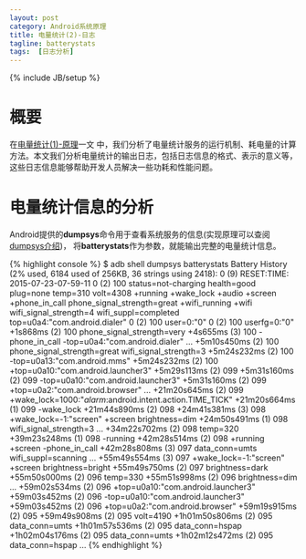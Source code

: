 ```yaml
---
layout: post
category: Android系统原理
title: 电量统计(2)-日志
tagline: batterystats
tags:  [日志分析]
---
```

{% include JB/setup %}

# 概要

在[电量统计(1)-原理](/2015-07-21-batterystats-part1)一文
中，我们分析了电量统计服务的运行机制、耗电量的计算方法。本文我们分析电量统计的输出日志，包括日志信息的格式、表示的意义等，这些日志信息能够帮助开发人员解决一些功耗和性能问题。

# 电量统计信息的分析

Android提供的**dumpsys**命令用于查看系统服务的信息(实现原理可以查阅[dumpsys介绍](/2015-07-19-Intro-to-dumpsys))，
将**batterystats**作为参数，就能输出完整的电量统计信息。

{% highlight console %}
$ adb shell dumpsys batterystats
Battery History (2% used, 6184 used of 256KB, 36 strings using 2418):
                    0 (9) RESET:TIME: 2015-07-23-07-59-11
                    0 (2) 100 status=not-charging health=good plug=none temp=310 volt=4308 +running +wake_lock +audio +screen +phone_in_call phone_signal_strength=great +wifi_running +wifi wifi_signal_strength=4 wifi_suppl=completed top=u0a4:"com.android.dialer"
                    0 (2) 100 user=0:"0"
                    0 (2) 100 userfg=0:"0"
             +1s868ms (2) 100 phone_signal_strength=very
             +4s655ms (3) 100 -phone_in_call -top=u0a4:"com.android.dialer"
                  ...
          +5m10s450ms (2) 100 phone_signal_strength=great wifi_signal_strength=3
          +5m24s232ms (2) 100 -top=u0a13:"com.android.mms"
          +5m24s232ms (2) 100 +top=u0a10:"com.android.launcher3"
          +5m29s113ms (2) 099
          +5m31s160ms (2) 099 -top=u0a10:"com.android.launcher3"
          +5m31s160ms (2) 099 +top=u0a2:"com.android.browser"
                  ...
         +21m20s645ms (2) 099 +wake_lock=1000:"*alarm*:android.intent.action.TIME_TICK"
         +21m20s664ms (1) 099 -wake_lock
         +21m44s890ms (2) 098
         +24m41s381ms (3) 098 +wake_lock=-1:"screen" +screen brightness=dim
         +24m50s491ms (1) 098 wifi_signal_strength=3
                  ...
         +34m22s702ms (2) 098 temp=320
         +39m23s248ms (1) 098 -running
         +42m28s514ms (2) 098 +running +screen -phone_in_call
         +42m28s808ms (3) 097 data_conn=umts wifi_suppl=scanning
                  ...
         +55m49s554ms (3) 097 +wake_lock=-1:"screen" +screen brightness=bright
         +55m49s750ms (2) 097 brightness=dark
         +55m50s000ms (2) 096 temp=330
         +55m51s998ms (2) 096 brightness=dim
                  ...
         +59m02s534ms (2) 096 +top=u0a10:"com.android.launcher3"
         +59m03s452ms (2) 096 -top=u0a10:"com.android.launcher3"
         +59m03s452ms (2) 096 +top=u0a2:"com.android.browser"
         +59m19s915ms (2) 095
         +59m49s908ms (2) 095 volt=4190
       +1h01m50s806ms (2) 095 data_conn=umts
       +1h01m57s536ms (2) 095 data_conn=hspap
       +1h02m04s176ms (2) 095 data_conn=umts
       +1h02m12s472ms (2) 095 data_conn=hspap
                  ...
{% endhighlight %}



